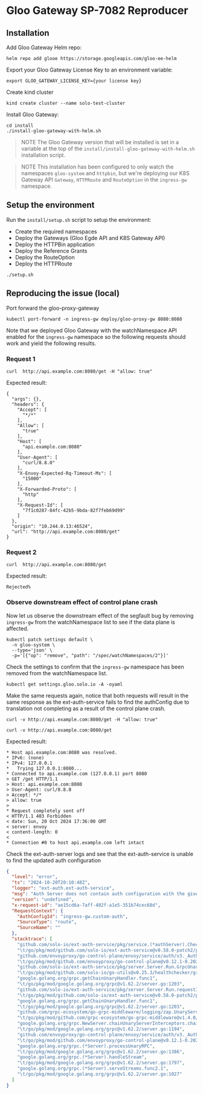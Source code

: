 # Gloo Gateway SP-7082 Reproducer

## Installation

Add Gloo Gateway Helm repo:
```
helm repo add glooe https://storage.googleapis.com/gloo-ee-helm
```

Export your Gloo Gateway License Key to an environment variable:
```
export GLOO_GATEWAY_LICENSE_KEY={your license key}
```

Create kind cluster
```shell
kind create cluster --name solo-test-cluster
```

Install Gloo Gateway:
```
cd install
./install-gloo-gateway-with-helm.sh
```

> NOTE
> The Gloo Gateway version that will be installed is set in a variable at the top of the `install/install-gloo-gateway-with-helm.sh` installation script.

> NOTE
> This installation has been configured to only watch the namespaces `gloo-system` and `httpbin`, but we're deploying our K8S Gateway API `Gateway`, `HTTPRoute` and `RouteOption` in the `ingress-gw` namespace.

## Setup the environment

Run the `install/setup.sh` script to setup the environment:

- Create the required namespaces
- Deploy the Gateways (Gloo Egde API and K8S Gateway API)
- Deploy the HTTPBin application
- Deploy the Reference Grants
- Deploy the RouteOption
- Deploy the HTTPRoute

```
./setup.sh
```

## Reproducing the issue (local)

Port forward the gloo-proxy-gateway

```shell
kubectl port-forward -n ingress-gw deploy/gloo-proxy-gw 8080:8080
```

Note that we deployed Gloo Gateway with the watchNamespace API enabled for the `ingress-gw` namespace so the following requests should work and yield the following results.

### Request 1

```shell
curl  http://api.example.com:8080/get -H "allow: true"
```

Expected result:
```
{
  "args": {},
  "headers": {
    "Accept": [
      "*/*"
    ],
    "Allow": [
      "true"
    ],
    "Host": [
      "api.example.com:8080"
    ],
    "User-Agent": [
      "curl/8.8.0"
    ],
    "X-Envoy-Expected-Rq-Timeout-Ms": [
      "15000"
    ],
    "X-Forwarded-Proto": [
      "http"
    ],
    "X-Request-Id": [
      "7f1c0287-84fc-42b5-9bda-82f7feb69d99"
    ]
  },
  "origin": "10.244.0.13:46524",
  "url": "http://api.example.com:8080/get"
}
```

### Request 2

```shell
curl  http://api.example.com:8080/get
```

Expected result:
```
Rejected%
```

### Observe downstream effect of control plane crash

Now let us observe the downstream effect of the segfault bug by removing `ingress-gw` from the watchNamespace list to see if the data plane is affected.

```shell
kubectl patch settings default \
  -n gloo-system \
  --type='json' \
  -p='[{"op": "remove", "path": "/spec/watchNamespaces/2"}]'
```

Check the settings to confirm that the `ingress-gw` namespace has been removed from the watchNamespace list.
```shell
kubectl get settings.gloo.solo.io -A -oyaml
```

Make the same requests again, notice that both requests will result in the same response as the ext-auth-service fails to find the authConfig due to translation not completing as a result of the control plane crash.

```shell
curl -v http://api.example.com:8080/get -H "allow: true"
```

```shell
curl -v http://api.example.com:8080/get
```

Expected result:
```
* Host api.example.com:8080 was resolved.
* IPv6: (none)
* IPv4: 127.0.0.1
*   Trying 127.0.0.1:8080...
* Connected to api.example.com (127.0.0.1) port 8080
> GET /get HTTP/1.1
> Host: api.example.com:8080
> User-Agent: curl/8.8.0
> Accept: */*
> allow: true
>
* Request completely sent off
< HTTP/1.1 403 Forbidden
< date: Sun, 20 Oct 2024 17:36:00 GMT
< server: envoy
< content-length: 0
<
* Connection #0 to host api.example.com left intact
```

Check the ext-auth-server logs and see that the ext-auth-service is unable to find the updated auth configuration 
```json
{
  "level": "error",
  "ts": "2024-10-20T20:10:48Z",
  "logger": "ext-auth.ext-auth-service",
  "msg": "Auth Server does not contain auth configuration with the given ID",
  "version": "undefined",
  "x-request-id": "ae15cd6a-7aff-402f-a1e5-351b74cec68d",
  "RequestContext": {
    "AuthConfigId": "ingress-gw.custom-auth",
    "SourceType": "route",
    "SourceName": ""
  },
  "stacktrace": [
    "github.com/solo-io/ext-auth-service/pkg/service.(*authServer).Check",
    "\t/go/pkg/mod/github.com/solo-io/ext-auth-service@v0.58.0-patch2/pkg/service/extauth.go:150",
    "github.com/envoyproxy/go-control-plane/envoy/service/auth/v3._Authorization_Check_Handler.func1",
    "\t/go/pkg/mod/github.com/envoyproxy/go-control-plane@v0.12.1-0.20240326194405-485b2263e153/envoy/service/auth/v3/external_auth.pb.go:700",
    "github.com/solo-io/ext-auth-service/pkg/server.Server.Run.GrpcUnaryServerHealthCheckerInterceptor.func9",
    "\t/go/pkg/mod/github.com/solo-io/go-utils@v0.25.3/healthchecker/grpc.go:69",
    "google.golang.org/grpc.getChainUnaryHandler.func1",
    "\t/go/pkg/mod/google.golang.org/grpc@v1.62.2/server.go:1203",
    "github.com/solo-io/ext-auth-service/pkg/server.Server.Run.requestIdInterceptor.func7",
    "\t/go/pkg/mod/github.com/solo-io/ext-auth-service@v0.58.0-patch2/pkg/server/logging.go:86",
    "google.golang.org/grpc.getChainUnaryHandler.func1",
    "\t/go/pkg/mod/google.golang.org/grpc@v1.62.2/server.go:1203",
    "github.com/grpc-ecosystem/go-grpc-middleware/logging/zap.UnaryServerInterceptor.func1",
    "\t/go/pkg/mod/github.com/grpc-ecosystem/go-grpc-middleware@v1.4.0/logging/zap/server_interceptors.go:31",
    "google.golang.org/grpc.NewServer.chainUnaryServerInterceptors.chainUnaryInterceptors.func1",
    "\t/go/pkg/mod/google.golang.org/grpc@v1.62.2/server.go:1194",
    "github.com/envoyproxy/go-control-plane/envoy/service/auth/v3._Authorization_Check_Handler",
    "\t/go/pkg/mod/github.com/envoyproxy/go-control-plane@v0.12.1-0.20240326194405-485b2263e153/envoy/service/auth/v3/external_auth.pb.go:702",
    "google.golang.org/grpc.(*Server).processUnaryRPC",
    "\t/go/pkg/mod/google.golang.org/grpc@v1.62.2/server.go:1386",
    "google.golang.org/grpc.(*Server).handleStream",
    "\t/go/pkg/mod/google.golang.org/grpc@v1.62.2/server.go:1797",
    "google.golang.org/grpc.(*Server).serveStreams.func2.1",
    "\t/go/pkg/mod/google.golang.org/grpc@v1.62.2/server.go:1027"
  ]
}

```